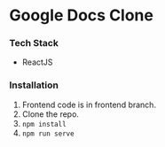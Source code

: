 # Google Docs Clone


### Tech Stack
* ReactJS

### Installation
1)  Frontend code is in frontend branch.
2)  Clone the repo.
3) `npm install`
4) `npm run serve`



